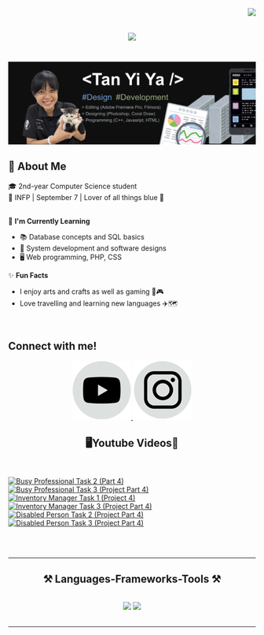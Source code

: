 <img align="right" src="https://visitor-badge.laobi.icu/badge?page_id=Bomi3002.Bomi3002" />

<h1 align="center">
    <img src="https://readme-typing-svg.herokuapp.com/?font=Sansita+Swashed&size=35&center=true&vCenter=true&color=B6E4F7&width=500&height=70&duration=4000&size=40&lines=Hi+Everyone!+👋;+Welcome+to+my+profile!;" />
</h1>
<br>
<img src="https://github.com/Bomi3002/Bomi3002/blob/main/assets/poster.jpg" />

<h2>🌟 About Me </h2>
🎓 2nd-year Computer Science student <br>
🌿 INFP | September 7 | Lover of all things blue 💙 <br><br>

🌱 **I'm Currently Learning**
- 📚 Database concepts and SQL basics
- 🧠 System development and software designs
- 🖥️ Web programming, PHP, CSS

✨ **Fun Facts**
- I enjoy arts and crafts as well as gaming 🎨🎮
- Love travelling and learning new languages ✈️🗺️

<br/>

<h2>Connect with me!</h2>
 <div align="center"> 
    <a href="https://youtube.com/@San30025?si=v3GXAImTjkmAvM4y">
    <img src="https://github.com/tanyiya/tanyiya/blob/main/image/youtube.png" />
  </a>
  <a href="https://www.instagram.com/y1yaa_?igsh=OGQ5ZDc2ODk2ZA%3D%3D&utm_source=qr">
     <img src="https://github.com/tanyiya/tanyiya/blob/main/image/Instagram.png" /> 
  </a>

</div>
 
<h2 align="center">🖥️Youtube Videos📁</h2>
<br/>
    
<!-- BEGIN YOUTUBE-CARDS -->
[![Busy Professional Task 2 (Part 4)](https://ytcards.demolab.com/?id=OzirPHMS3aU&title=Busy+Professional+Task+2+%28Part+4%29&lang=en&timestamp=1719123290&background_color=%230d1117&title_color=%23ffffff&stats_color=%23dedede&max_title_lines=1&width=250&border_radius=5 "Busy Professional Task 2 (Part 4)")](https://www.youtube.com/watch?v=OzirPHMS3aU)
[![Busy Professional Task 3 (Project Part 4)](https://ytcards.demolab.com/?id=pK-O5HSHnUE&title=Busy+Professional+Task+3+%28Project+Part+4%29&lang=en&timestamp=1719123242&background_color=%230d1117&title_color=%23ffffff&stats_color=%23dedede&max_title_lines=1&width=250&border_radius=5 "Busy Professional Task 3 (Project Part 4)")](https://www.youtube.com/watch?v=pK-O5HSHnUE)
[![Inventory Manager Task 1 (Project 4)](https://ytcards.demolab.com/?id=Srxb_LixyW8&title=Inventory+Manager+Task+1+%28Project+4%29&lang=en&timestamp=1719123084&background_color=%230d1117&title_color=%23ffffff&stats_color=%23dedede&max_title_lines=1&width=250&border_radius=5 "Inventory Manager Task 1 (Project 4)")](https://www.youtube.com/watch?v=Srxb_LixyW8)
[![Inventory Manager Task 3 (Project Part 4)](https://ytcards.demolab.com/?id=u4qZZpR_Cxs&title=Inventory+Manager+Task+3+%28Project+Part+4%29&lang=en&timestamp=1719122777&background_color=%230d1117&title_color=%23ffffff&stats_color=%23dedede&max_title_lines=1&width=250&border_radius=5 "Inventory Manager Task 3 (Project Part 4)")](https://www.youtube.com/watch?v=u4qZZpR_Cxs)
[![Disabled Person Task 2 (Project Part 4)](https://ytcards.demolab.com/?id=Xc-kx98ojrM&title=Disabled+Person+Task+2+%28Project+Part+4%29&lang=en&timestamp=1719122756&background_color=%230d1117&title_color=%23ffffff&stats_color=%23dedede&max_title_lines=1&width=250&border_radius=5 "Disabled Person Task 2 (Project Part 4)")](https://www.youtube.com/watch?v=Xc-kx98ojrM)
[![Disabled Person Task 3 (Project Part 4)](https://ytcards.demolab.com/?id=jBNqIER5qto&title=Disabled+Person+Task+3+%28Project+Part+4%29&lang=en&timestamp=1719122707&background_color=%230d1117&title_color=%23ffffff&stats_color=%23dedede&max_title_lines=1&width=250&border_radius=5 "Disabled Person Task 3 (Project Part 4)")](https://www.youtube.com/watch?v=jBNqIER5qto)
<!-- END YOUTUBE-CARDS -->

<br/>

  <br>
 </div>

 <hr/>
 
<h2 align="center">⚒️ Languages-Frameworks-Tools ⚒️</h2>
<br/>
<div align="center">
    <img src="https://skillicons.dev/icons?i=react,bootstrap,mui,html,css,vscode,github,figma,tailwind,git,r" />
    <img src="https://skillicons.dev/icons?i=nodejs,python,javascript,typescript,express,firebase,mongodb,c,java,nextjs,mysql,flask" /><br>
</div>

<br/>
<hr/>
